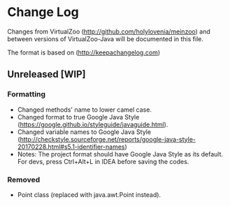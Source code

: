 # Change Log
Changes from VirtualZoo (http://github.com/holylovenia/meinzoo) and between versions of VirtualZoo-Java will be documented in this file.

The format is based on  (http://keepachangelog.com)

## Unreleased [WIP]
### Formatting
- Changed methods' name to lower camel case.
- Changed format to true Google Java Style (https://google.github.io/styleguide/javaguide.html).
- Changed variable names to Google Java Style (http://checkstyle.sourceforge.net/reports/google-java-style-20170228.html#s5.1-identifier-names)
- Notes: The project format should have Google Java Style as its default. For devs, press Ctrl+Alt+L in IDEA before saving the codes.

### Removed
- Point class (replaced with java.awt.Point instead).